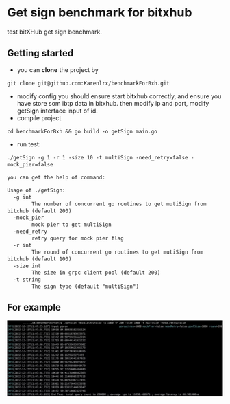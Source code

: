 # Get sign benchmark for bitxhub

test bitXHub get sign benchmark.

## Getting started

- you can **clone** the project by

``` shell
git clone git@github.com:Karenlrx/benchmarkForBxh.git
```
- modify config
    you should ensure start bitxhub correctly, and ensure you have store som ibtp data in bitxhub. then modify ip and port, modify getSign interface input of id.
- compile project
``` shell
cd benchmarkForBxh && go build -o getSign main.go 
```

- run test:
``` shell
./getSign -g 1 -r 1 -size 10 -t multiSign -need_retry=false -mock_pier=false
```
    you can get the help of command:
``` shell
Usage of ./getSign:
  -g int
        The number of concurrent go routines to get mutiSign from bitxhub (default 200)
  -mock_pier
        mock pier to get multiSign
  -need_retry
        retry query for mock pier flag
  -r int
        The round of concurrent go routines to get mutiSign from bitxhub (default 100)
  -size int
        The size in grpc client pool (default 200)
  -t string
        The sign type (default "multiSign")
```

## For example
![img.png](asserts/getSign.png)